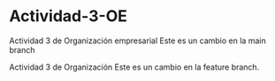 # Actividad-3-OE

Actividad 3 de Organización empresarial
Este es un cambio en la main branch

Actividad 3 de Organización 
Este es un cambio en la feature branch.

